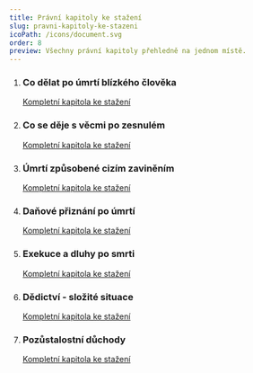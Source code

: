 ```yaml
---
title: Právní kapitoly ke stažení
slug: pravni-kapitoly-ke-stazeni
icoPath: /icons/document.svg
order: 8
preview: Všechny právní kapitoly přehledně na jednom místě.
---
```


1. ### Co dělat po úmrtí blízkého člověka ###
    <a href='/public/docs/I_Prvni_kroky.pdf' target='_blank' class='underline'
              >Kompletní kapitola ke stažení</a>


2. ### Co se děje s věcmi po zesnulém ###
   <a href='/public/docs/II_Zdravotnicka_dokumentace_zemreleho.pdf' target='_blank' class='underline'
              >Kompletní kapitola ke stažení</a>

3. ### Úmrtí způsobené cizím zaviněním ###
    <a href='/public/docs/III_Neprirozene_umrti_a_cizi_zavineni.pdf' target='_blank' class='underline'
              >Kompletní kapitola ke stažení</a>

4. ### Daňové přiznání po úmrtí ###
   <a href='/public/docs/IV_Dane_zemreleho.pdf' target='_blank' class='underline'
              >Kompletní kapitola ke stažení</a>

5. ### Exekuce a dluhy po smrti ###
   <a href='/public/docs/V_Exekuce,_insolvence_a_soudni_rizeni.pdf' target='_blank' class='underline'
              >Kompletní kapitola ke stažení</a>

6. ### Dědictví - složité situace ###
   <a href='/public/docs/VI_Dedictvi.pdf' target='_blank' class='underline'
              >Kompletní kapitola ke stažení</a>

7. ### Pozůstalostní důchody ###
   <a href='/public/docs/VII_Duchody_vdovsky_a_sirotci.pdf' target='_blank' class='underline'
              >Kompletní kapitola ke stažení</a>
